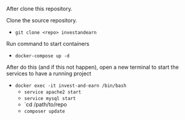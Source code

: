 After clone this repository.

Clone the source repository.
* `git clone <repo> investandearn`

Run command to start containers
* `docker-compose up -d`

After do this (and if this not happen), open a new terminal to start
the services to have a running project

* `docker exec -it invest-and-earn /bin/bash`
    * `service apache2 start`
    * `service mysql start`
    * `cd /path/to/repo
    * `composer update`
    
